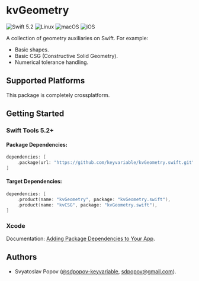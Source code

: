 # kvGeometry

![Swift 5.2](https://img.shields.io/badge/swift-5.2-green.svg)
![Linux](https://img.shields.io/badge/os-linux-green.svg)
![macOS](https://img.shields.io/badge/os-macOS-green.svg)
![iOS](https://img.shields.io/badge/os-iOS-green.svg)

A collection of geometry auxiliaries on Swift. For example:

- Basic shapes.
- Basic CSG (Constructive Solid Geometry).
- Numerical tolerance handling.


## Supported Platforms

This package is completely crossplatform.


## Getting Started

### Swift Tools 5.2+

#### Package Dependencies:

```swift
dependencies: [
    .package(url: "https://github.com/keyvariable/kvGeometry.swift.git", from: "0.1.1"),
]
```

#### Target Dependencies:

```swift
dependencies: [
    .product(name: "kvGeometry", package: "kvGeometry.swift"),
    .product(name: "kvCSG", package: "kvGeometry.swift"),
]
```

### Xcode

Documentation: [Adding Package Dependencies to Your App](https://developer.apple.com/documentation/xcode/adding_package_dependencies_to_your_app).


## Authors

- Svyatoslav Popov ([@sdpopov-keyvariable](https://github.com/sdpopov-keyvariable), [sdpopov@gmail.com](mailto:sdpopov@gmail.com)).

